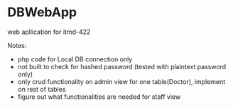 # DBWebApp
web apllication for itmd-422

Notes:
- php code for Local DB connection only
- not built to check for hashed password (tested with plaintext password only)
- only crud functionality on admin view for one table(Doctor), implement on rest of tables
- figure out what functionalities are needed for staff view